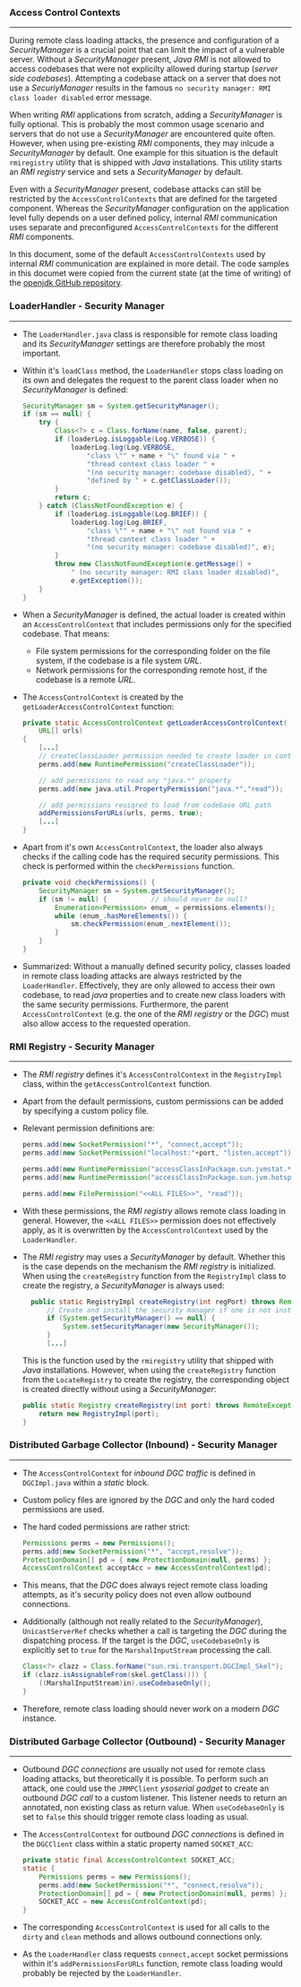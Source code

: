 ### Access Control Contexts

----

During remote class loading attacks, the presence and configuration of a *SecurityManager* is a crucial point that can limit
the impact of a vulnerable server. Without a *SecurityManager* present, *Java RMI* is not allowed to access codebases that
were not explicilty allowed during startup (*server side codebases*). Attempting a codebase attack on a server that does not
use a *SecuriyManager* results in the famous ``no security manager: RMI class loader disabled`` error message.

When writing *RMI* applications from scratch, adding a *SecurityManager* is fully optional. This is probably the most common
usage scenario and servers that do not use a *SecurityManager* are encountered quite often. However, when using pre-existing
*RMI* components, they may inlcude a *SecurityManager* by default. One example for this situation is the default ``rmiregistry``
utility that is shipped with *Java* installations. This utility starts an *RMI registry* service and sets a *SecurityManager*
by default.

Even with a *SecurityManager* present, codebase attacks can still be restricted by the ``AccessControlContexts`` that are
defined for the targeted component. Whereas the *SecurityManager* configuration on the application level fully depends on a
user defined policy, internal *RMI* communication uses separate and preconfigured ``AccessControlContexts`` for the different
*RMI* components.

In this document, some of the default ``AccessControlContexts`` used by internal *RMI* communication are explained in more
detail.  The code samples in this documet were copied from the current state (at the time of writing) of the [openjdk GitHub
repository](https://github.com/openjdk/jdk).


### LoaderHandler - Security Manager

----

* The ``LoaderHandler.java`` class is responsible for remote class loading and its *SecurityManager* settings
  are therefore probably the most important.
* Within it's ``loadClass`` method, the ``LoaderHandler`` stops class loading on its own and delegates the request
  to the parent class loader when no *SecurityManager* is defined:
  ```java
  SecurityManager sm = System.getSecurityManager();
  if (sm == null) {
      try {
          Class<?> c = Class.forName(name, false, parent);
          if (loaderLog.isLoggable(Log.VERBOSE)) {
              loaderLog.log(Log.VERBOSE,
                  "class \"" + name + "\" found via " +
                  "thread context class loader " +
                  "(no security manager: codebase disabled), " +
                  "defined by " + c.getClassLoader());
          }
          return c;
      } catch (ClassNotFoundException e) {
          if (loaderLog.isLoggable(Log.BRIEF)) {
              loaderLog.log(Log.BRIEF,
                  "class \"" + name + "\" not found via " +
                  "thread context class loader " +
                  "(no security manager: codebase disabled)", e);
          }
          throw new ClassNotFoundException(e.getMessage() +
              " (no security manager: RMI class loader disabled)",
              e.getException());
      }
  }
  ```

* When a *SecurityManager* is defined, the actual loader is created within an ``AccessControlContext`` that includes
  permissions only for the specified codebase. That means:
  * File system permissions for the corresponding folder on the file system, if the codebase is a file system *URL*.
  * Network permissions for the corresponding remote host, if the codebase is a remote *URL*.

* The ``AccessControlContext`` is created by the ``getLoaderAccessControlContext`` function:
  ```java
  private static AccessControlContext getLoaderAccessControlContext(
      URL[] urls)
  {
      [...]
      // createClassLoader permission needed to create loader in context
      perms.add(new RuntimePermission("createClassLoader"));

      // add permissions to read any "java.*" property
      perms.add(new java.util.PropertyPermission("java.*","read"));

      // add permissions reuiqred to load from codebase URL path
      addPermissionsForURLs(urls, perms, true);
      [...]
  }
  ```

* Apart from it's own ``AccessControlContext``, the loader also always checks if the calling code has the required
  security permissions. This check is performed within the ``checkPermissions`` function.
  ```java
  private void checkPermissions() {
      SecurityManager sm = System.getSecurityManager();
      if (sm != null) {           // should never be null?
          Enumeration<Permission> enum_ = permissions.elements();
          while (enum_.hasMoreElements()) {
              sm.checkPermission(enum_.nextElement());
          }
      }
  }
  ```

* Summarized: Without a manually defined security policy, classes loaded in remote class loading attacks are always
  restricted by the ``LoaderHandler``. Effectively, they are only allowed to access their own codebase, to read
  *java* properties and to create new class loaders with the same security permissions. Furthermore, the parent
  ``AccessControlContext`` (e.g. the one of the *RMI registry* or the *DGC*) must also allow access to the requested
  operation.


### RMI Registry - Security Manager

----

* The *RMI registry* defines it's ``AccessControlContext`` in the ``RegistryImpl`` class, within the ``getAccessControlContext`` function.
* Apart from the default permissions, custom permissions can be added by specifying a custom policy file.
* Relevant permission definitions are:
  ```java
  perms.add(new SocketPermission("*", "connect,accept"));
  perms.add(new SocketPermission("localhost:"+port, "listen,accept"));

  perms.add(new RuntimePermission("accessClassInPackage.sun.jvmstat.*"));
  perms.add(new RuntimePermission("accessClassInPackage.sun.jvm.hotspot.*"));

  perms.add(new FilePermission("<<ALL FILES>>", "read"));
  ```

* With these permissions, the *RMI registry* allows remote class loading in general. However, the ``<<ALL FILES>>`` permission
  does not effectively apply, as it is overwritten by the ``AccessControlContext`` used by the ``LoaderHandler``.
* The *RMI registry* may uses a *SecurityManager* by default. Whether this is the case depends on the mechanism the
  *RMI registry* is initialized. When using the ``createRegistry`` function from the ``RegistryImpl`` class to create the
  registry, a *SecurityManager* is always used:
  ```java
    public static RegistryImpl createRegistry(int regPort) throws RemoteException {
        // Create and install the security manager if one is not installed already.
        if (System.getSecurityManager() == null) {
            System.setSecurityManager(new SecurityManager());
        }
        [...]
    ```
  This is the function used by the ``rmiregistry`` utility that shipped with *Java* installations. However,
  when using the ``createRegistry`` function from the ``LocateRegistry`` to create the registry, the corresponding
  object is created directly without using a *SecurityManager*:
  ```java
  public static Registry createRegistry(int port) throws RemoteException {
      return new RegistryImpl(port);
  }
  ```
  

### Distributed Garbage Collector (Inbound) - Security Manager

-----

* The ``AccessControlContext`` for *inbound DGC traffic* is defined in ``DGCImpl.java`` within a *static* block.
* Custom policy files are ignored by the *DGC* and only the hard coded permissions are used.
* The hard coded permissions are rather strict:
  ```java
  Permissions perms = new Permissions();
  perms.add(new SocketPermission("*", "accept,resolve"));
  ProtectionDomain[] pd = { new ProtectionDomain(null, perms) };
  AccessControlContext acceptAcc = new AccessControlContext(pd);
  ```

* This means, that the *DGC* does always reject remote class loading attempts, as it's security policy does not even allow
  outbound connections.
* Additionally (although not really related to the *SecurityManager*), ``UnicastServerRef`` checks whether a call is targeting
  the *DGC* during the dispatching process. If the target is the *DGC*, ``useCodebaseOnly`` is explicitly set to ``true`` for
  the ``MarshalInputStream`` processing the call.
  ```java
  Class<?> clazz = Class.forName("sun.rmi.transport.DGCImpl_Skel");
  if (clazz.isAssignableFrom(skel.getClass())) {
      ((MarshalInputStream)in).useCodebaseOnly();
  }
  ```

* Therefore, remote class loading should never work on a modern *DGC* instance.


### Distributed Garbage Collector (Outbound) - Security Manager

-----

* Outbound *DGC connections* are usually not used for remote class loading attacks, but theoretically it is possible.
  To perform such an attack, one could use the ``JRMPClient`` *ysoserial gadget* to create an outbound *DGC call*
  to a custom listener. This listener needs to return an annotated, non existing class as return value.
  When ``useCodebaseOnly`` is set to ``false`` this should trigger remote class loading as usual.
* The ``AccessControlContext`` for outbound *DGC connections* is defined in the ``DGCClient`` class within a static property named ``SOCKET_ACC``:
  ```java
  private static final AccessControlContext SOCKET_ACC;
  static {
      Permissions perms = new Permissions();
      perms.add(new SocketPermission("*", "connect,resolve"));
      ProtectionDomain[] pd = { new ProtectionDomain(null, perms) };
      SOCKET_ACC = new AccessControlContext(pd);
  }
  ```

* The corresponding ``AccessControlContext`` is used for all calls to the ``dirty`` and ``clean`` methods and allows
  outbound connections only.
* As the ``LoaderHandler`` class requests ``connect,accept`` socket permissions within it's ``addPermissionsForURLs`` function,
  remote class loading would probably be rejected by the ``LoaderHandler``.
